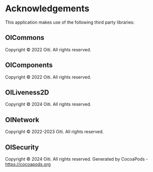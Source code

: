 # Acknowledgements
This application makes use of the following third party libraries:

## OICommons

Copyright © 2022 Oiti. All rights reserved.

## OIComponents

Copyright © 2022 Oiti. All rights reserved.

## OILiveness2D

Copyright © 2024 Oiti. All rights reserved.

## OINetwork

Copyright © 2022-2023 Oiti. All rights reserved.

## OISecurity

Copyright © 2024 Oiti. All rights reserved.
Generated by CocoaPods - https://cocoapods.org
